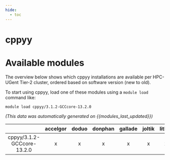```yaml
---
hide:
  - toc
---
```


cppyy
=====

# Available modules


The overview below shows which cppyy installations are available per HPC-UGent Tier-2 cluster, ordered based on software version (new to old).

To start using cppyy, load one of these modules using a `module load` command like:

```shell
module load cppyy/3.1.2-GCCcore-13.2.0
```

*(This data was automatically generated on {{modules_last_updated}})*  

| |accelgor|doduo|donphan|gallade|joltik|litleo|shinx|
| :---: | :---: | :---: | :---: | :---: | :---: | :---: | :---: |
|cppyy/3.1.2-GCCcore-13.2.0|x|x|x|x|x|x|x|

